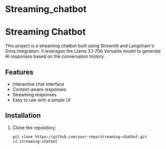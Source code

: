 # Streaming_chatbot
# Streaming Chatbot

This project is a streaming chatbot built using Streamlit and Langchain's Groq integration. It leverages the Llama 3.1-70b Versatile model to generate AI responses based on the conversation history. 

## Features

- Interactive chat interface
- Context-aware responses
- Streaming responses
- Easy to use with a simple UI

## Installation

1. Clone the repository:
   ```bash
   git clone https://github.com/your-repo/streaming-chatbot.git
   cd streaming-chatbot

